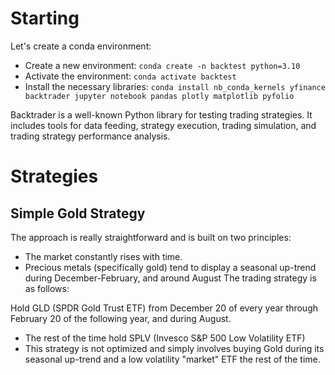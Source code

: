 # Starting

Let's create a conda environment:

* Create a new environment: `conda create -n backtest python=3.10`
* Activate the environment: `conda activate backtest`
* Install the necessary libraries: `conda install nb_conda_kernels yfinance backtrader jupyter notebook pandas plotly matplotlib pyfolio`

Backtrader is a well-known Python library for testing trading strategies. It includes tools for data feeding, strategy execution, trading simulation, and trading strategy performance analysis.

# Strategies

## Simple Gold Strategy

The approach is really straightforward and is built on two principles:

* The market constantly rises with time.
* Precious metals (specifically gold) tend to display a seasonal up-trend during December-February, and around August
The trading strategy is as follows:

Hold GLD (SPDR Gold Trust ETF) from December 20 of every year through February 20 of the following year, and during August.
* The rest of the time hold SPLV (Invesco S&P 500 Low Volatility ETF)
* This strategy is not optimized and simply involves buying Gold during its seasonal up-trend and a low volatility "market" ETF the rest of the time​​.

